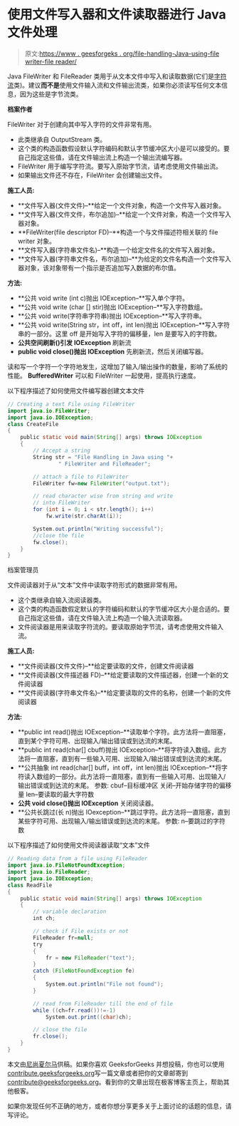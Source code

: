 # 使用文件写入器和文件读取器进行 Java 文件处理

> 原文:[https://www . geesforgeks . org/file-handling-Java-using-file writer-file reader/](https://www.geeksforgeeks.org/file-handling-java-using-filewriter-filereader/)

Java FileWriter 和 FileReader 类用于从文本文件中写入和读取数据(它们是[字符流](https://www.geeksforgeeks.org/character-stream-vs-byte-stream-java/)类)。建议**而不是**使用文件输入流和文件输出流类，如果你必须读写任何文本信息，因为这些是字节流类。

**档案作者**

FileWriter 对于创建向其中写入字符的文件非常有用。

*   此类继承自 OutputStream 类。
*   这个类的构造函数假设默认字符编码和默认字节缓冲区大小是可以接受的。要自己指定这些值，请在文件输出流上构造一个输出流编写器。
*   FileWriter 用于编写字符流。要写入原始字节流，请考虑使用文件输出流。
*   如果输出文件还不存在，FileWriter 会创建输出文件。

**施工人员:**

*   **文件写入器(文件文件)–**给定一个文件对象，构造一个文件写入器对象。
*   **文件写入器(文件文件，布尔追加)–**给定一个文件对象，构造一个文件写入器对象。
*   **FileWriter(file descriptor FD)–**构造一个与文件描述符相关联的 file writer 对象。
*   **文件写入器(字符串文件名)–**构造一个给定文件名的文件写入器对象。
*   **文件写入器(字符串文件名，布尔追加)–**为给定的文件名构造一个文件写入器对象，该对象带有一个指示是否追加写入数据的布尔值。

**方法:**

*   **公共 void write (int c)抛出 IOException–**写入单个字符。
*   **公共 void write (char [] stir)抛出 IOException–**写入字符数组。
*   **公共 void write(字符串字符串)抛出 IOException–**写入字符串。
*   **公共 void write(String str，int off，int len)抛出 IOException–**写入字符串的一部分。这里 off 是开始写入字符的偏移量，len 是要写入的字符数。
*   **公共空间刷新()引发 IOException** 刷新流
*   **public void close()抛出 IOException** 先刷新流，然后关闭编写器。

读和写一个字符一个字符地发生，这增加了输入/输出操作的数量，影响了系统的性能。 **BufferedWriter** 可以和 FileWriter 一起使用，提高执行速度。

以下程序描述了如何使用文件编写器创建文本文件

```java
// Creating a text File using FileWriter
import java.io.FileWriter;
import java.io.IOException;
class CreateFile
{
    public static void main(String[] args) throws IOException
    {
        // Accept a string 
        String str = "File Handling in Java using "+
                " FileWriter and FileReader";

        // attach a file to FileWriter 
        FileWriter fw=new FileWriter("output.txt");

        // read character wise from string and write 
        // into FileWriter 
        for (int i = 0; i < str.length(); i++)
            fw.write(str.charAt(i));

        System.out.println("Writing successful");
        //close the file 
        fw.close();
    }
}
```

档案管理员

文件阅读器对于从“文本”文件中读取字符形式的数据非常有用。

*   这个类继承自输入流阅读器类。
*   这个类的构造函数假定默认的字符编码和默认的字节缓冲区大小是合适的。要自己指定这些值，请在文件输入流上构造一个输入流读取器。
*   文件阅读器是用来读取字符流的。要读取原始字节流，请考虑使用文件输入流。

**施工人员:**

*   **文件阅读器(文件文件)–**给定要读取的文件，创建文件阅读器
*   **文件阅读器(文件描述器 FD)–**给定要读取的文件描述器，创建一个新的文件阅读器
*   **文件阅读器(字符串文件名)–**给定要读取的文件的名称，创建一个新的文件阅读器

**方法:**

*   **public int read()抛出 IOException–**读取单个字符。此方法将一直阻塞，直到某个字符可用、出现输入/输出错误或到达流的末尾。
*   **public int read(char[] cbuff)抛出 IOException–**将字符读入数组。此方法将一直阻塞，直到有一些输入可用、出现输入/输出错误或到达流的末尾。
*   **公共抽象 int read(char[] buff，int off，int len)抛出 IOException–**将字符读入数组的一部分。此方法将一直阻塞，直到有一些输入可用、出现输入/输出错误或到达流的末尾。
    参数:
    cbuf–目标缓冲区
    关闭–开始存储字符的偏移量
    len–要读取的最大字符数
*   **公共 void close()抛出 IOException** 关闭阅读器。
*   **公共长跳过(长 n)抛出 IOexception–**跳过字符。此方法将一直阻塞，直到某些字符可用、出现输入/输出错误或到达流的末尾。
    参数:
    n–要跳过的字符数

以下程序描述了如何使用文件阅读器读取“文本”文件

```java
// Reading data from a file using FileReader
import java.io.FileNotFoundException;
import java.io.FileReader;
import java.io.IOException;
class ReadFile
{
    public static void main(String[] args) throws IOException
    {
        // variable declaration
        int ch;

        // check if File exists or not
        FileReader fr=null;
        try
        {
            fr = new FileReader("text");
        }
        catch (FileNotFoundException fe)
        {
            System.out.println("File not found");
        }

        // read from FileReader till the end of file
        while ((ch=fr.read())!=-1)
            System.out.print((char)ch);

        // close the file
        fr.close();
    }
}
```

本文由[尼尚夏尔马](https://www.facebook.com/ChippingEye2766)供稿。如果你喜欢 GeeksforGeeks 并想投稿，你也可以使用[contribute.geeksforgeeks.org](http://www.contribute.geeksforgeeks.org)写一篇文章或者把你的文章邮寄到 contribute@geeksforgeeks.org。看到你的文章出现在极客博客主页上，帮助其他极客。

如果你发现任何不正确的地方，或者你想分享更多关于上面讨论的话题的信息，请写评论。